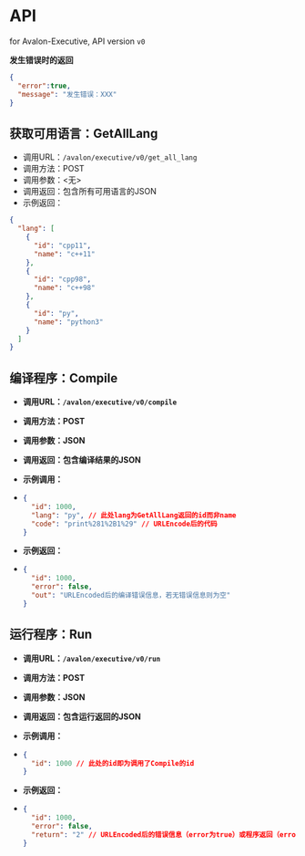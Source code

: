 # API
for Avalon-Executive, API version `v0`

**发生错误时的返回**
```json
{
  "error":true,
  "message": "发生错误：XXX"
}
```

## **获取可用语言**：GetAllLang

- 调用URL：`/avalon/executive/v0/get_all_lang`
- 调用方法：POST
- 调用参数：<无>
- 调用返回：包含所有可用语言的JSON
- 示例返回：
```json
{
  "lang": [
    {
      "id": "cpp11",
      "name": "c++11"
    },
    {
      "id": "cpp98",
      "name": "c++98"
    },
    {
      "id": "py",
      "name": "python3"
    }
  ]
}
```

## 编译程序：Compile

- **调用URL：`/avalon/executive/v0/compile`**

- **调用方法：POST**

- **调用参数：JSON**

- **调用返回：包含编译结果的JSON**

- **示例调用：**

- ```json
  {
    "id": 1000,
    "lang": "py", // 此处lang为GetAllLang返回的id而非name
    "code": "print%281%2B1%29" // URLEncode后的代码
  }
  ```

- **示例返回：**

- ```json
  {
    "id": 1000,
    "error": false,
    "out": "URLEncoded后的编译错误信息，若无错误信息则为空"
  }
  ```

## 运行程序：Run

- **调用URL：`/avalon/executive/v0/run`**

- **调用方法：POST**

- **调用参数：JSON**

- **调用返回：包含运行返回的JSON**

- **示例调用：**

- ```json
  {
    "id": 1000 // 此处的id即为调用了Compile的id
  }
  ```

- **示例返回：**

- ```json
  {
    "id": 1000,
    "error": false,
    "return": "2" // URLEncoded后的错误信息（error为true）或程序返回（error为false）
  }
  ```